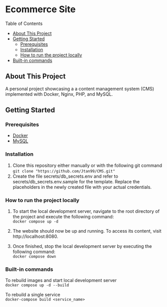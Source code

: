 
# Ecommerce Site

Table of Contents
- [About This Project](#About-This-Project)
- [Getting Started](#Getting-Started)
   - [Prerequisites](#Prerequisites)
   - [Installation](#Installation)
   - [How to run the project locally](#How-to-run-the-project-locally)
- [Built-in commands](#Built-in-commands)

## About This Project
A personal project showcasing a a content management system (CMS) implemented with Docker, Nginx, PHP, and MySQL.

## Getting Started
### Prerequisites
- [Docker]("https://www.docker.com/products/docker-desktop/")
- [MySQL]("https://dev.mysql.com/downloads/installer/")
### Installation
1. Clone this repository either manually or with the following git command   
```git clone "https://github.com/Jtan99/CMS.git"```
2. Create the file secrets/db_secrets.env and refer to secrets/db_secrets.env.sample for the template. Replace the placeholders in the newly created file with your actual credentials.

### How to run the project locally
1. To start the local development server, navigate to the root directory of the project and execute the following command:   
```docker compose up -d```   
2. The website should now be up and running. To access its content, visit   
http://localhost:8080.

3. Once finished, stop the local development server by executing the following command:   
```docker compose down```

### Built-in commands
To rebuild images and start local development server   
```docker compose up -d --build```

To rebuild a single service   
```docker-compose build <service_name>```
